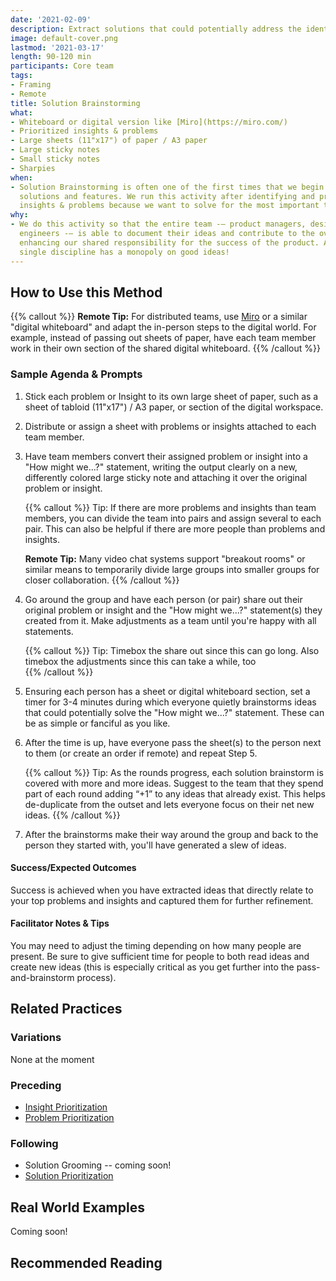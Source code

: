 ```yaml
---
date: '2021-02-09'
description: Extract solutions that could potentially address the identified problem(s)
image: default-cover.png
lastmod: '2021-03-17'
length: 90-120 min
participants: Core team
tags:
- Framing
- Remote
title: Solution Brainstorming
what:
- Whiteboard or digital version like [Miro](https://miro.com/)
- Prioritized insights & problems
- Large sheets (11"x17") of paper / A3 paper
- Large sticky notes
- Small sticky notes
- Sharpies
when:
- Solution Brainstorming is often one of the first times that we begin to explore
  solutions and features. We run this activity after identifying and prioritizing
  insights & problems because we want to solve for the most important things first.
why:
- We do this activity so that the entire team -— product managers, designers, and
  engineers -— is able to document their ideas and contribute to the overall solution,
  enhancing our shared responsibility for the success of the product. After all, no
  single discipline has a monopoly on good ideas!
---
```


## How to Use this Method

   {{% callout %}}
   **Remote Tip:** For distributed teams, use [Miro](https://miro.com/) or a similar "digital whiteboard" and adapt the in-person steps to the digital world. For example, instead of passing out sheets of paper, have each team member work in their own section of the shared digital whiteboard.
   {{% /callout %}}

### Sample Agenda & Prompts
1. Stick each problem or Insight to its own large sheet of paper, such as a sheet of tabloid (11"x17") / A3 paper, or section of the digital workspace.

1. Distribute or assign a sheet with problems or insights attached to each team member.

1. Have team members convert their assigned problem or insight into a "How might we...?" statement, writing the output clearly on a new, differently colored large sticky note and attaching it over the original problem or insight.

   {{% callout %}}
   Tip: If there are more problems and insights than team members, you can divide the team into pairs and assign several to each pair. This can also be helpful if there are more people than problems and insights.

   **Remote Tip:** Many video chat systems support "breakout rooms" or similar means to temporarily divide large groups into smaller groups for closer collaboration. 
   {{% /callout %}}

1. Go around the group and have each person (or pair) share out their original problem or insight and the "How might we...?" statement(s) they created from it. Make adjustments as a team until you're happy with all statements.

   {{% callout %}}
   Tip: Timebox the share out since this can go long. Also timebox the adjustments since this can take a while, too  
   {{% /callout %}}
   
1. Ensuring each person has a sheet or digital whiteboard section, set a timer for 3-4 minutes during which everyone quietly brainstorms ideas that could potentially solve the "How might we...?" statement. These can be as simple or fanciful as you like.

1. After the time is up, have everyone pass the sheet(s) to the person next to them (or create an order if remote) and repeat Step 5.

   {{% callout %}}
   Tip: As the rounds progress, each solution brainstorm is covered with more and more ideas. Suggest to the team that they spend part of each round adding “+1” to any ideas that already exist. This helps de-duplicate from the outset and lets everyone focus on their net new ideas.
   {{% /callout %}}
   
1. After the brainstorms make their way around the group and back to the person they started with, you'll have generated a slew of ideas.

#### Success/Expected Outcomes

Success is achieved when you have extracted ideas that directly relate to your top problems and insights and captured them for further refinement.

#### Facilitator Notes & Tips

You may need to adjust the timing depending on how many people are present. Be sure to give sufficient time for people to both read ideas and create new ideas (this is especially critical as you get further into the pass-and-brainstorm process).

## Related Practices

### Variations

None at the moment

### Preceding
- [Insight Prioritization](/practices/insight-prioritization)
- [Problem Prioritization](/practices/problem-prioritization)

### Following
- Solution Grooming -- coming soon!
- [Solution Prioritization](/practices/solution-prioritization)

## Real World Examples
Coming soon! 

## Recommended Reading